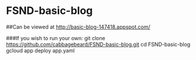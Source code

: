 # FSND-basic-blog

##Can be viewed at http://basic-blog-147418.appspot.com/

###If you wish to run your own: 
git clone https://github.com/cabbagebeard/FSND-basic-blog.git
cd FSND-basic-blog
gcloud app deploy app.yaml
